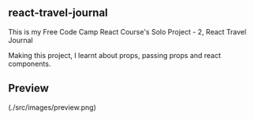 ## react-travel-journal

This is my Free Code Camp React Course's Solo Project - 2, React Travel Journal

Making this project, I learnt about props, passing props and react components.

## Preview

(./src/images/preview.png)
